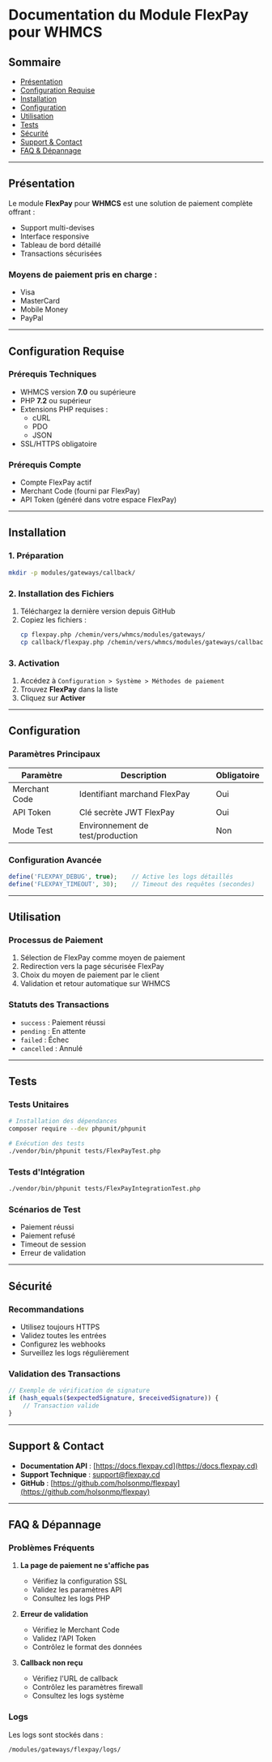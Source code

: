 # Documentation du Module FlexPay pour WHMCS

## Sommaire

- [Présentation](#présentation)
- [Configuration Requise](#configuration-requise)
- [Installation](#installation)
- [Configuration](#configuration)
- [Utilisation](#utilisation)
- [Tests](#tests)
- [Sécurité](#sécurité)
- [Support & Contact](#support--contact)
- [FAQ & Dépannage](#faq--dépannage)

---

## Présentation

Le module **FlexPay** pour **WHMCS** est une solution de paiement complète offrant :

- Support multi-devises
- Interface responsive
- Tableau de bord détaillé
- Transactions sécurisées

### Moyens de paiement pris en charge :
- Visa
- MasterCard
- Mobile Money
- PayPal

---

## Configuration Requise

### Prérequis Techniques
- WHMCS version **7.0** ou supérieure
- PHP **7.2** ou supérieur
- Extensions PHP requises :
  - cURL
  - PDO
  - JSON
- SSL/HTTPS obligatoire

### Prérequis Compte
- Compte FlexPay actif
- Merchant Code (fourni par FlexPay)
- API Token (généré dans votre espace FlexPay)

---

## Installation

### 1. Préparation
```bash
mkdir -p modules/gateways/callback/
```

### 2. Installation des Fichiers
1. Téléchargez la dernière version depuis GitHub
2. Copiez les fichiers :
   ```bash
   cp flexpay.php /chemin/vers/whmcs/modules/gateways/
   cp callback/flexpay.php /chemin/vers/whmcs/modules/gateways/callback/
   ```

### 3. Activation
1. Accédez à `Configuration > Système > Méthodes de paiement`
2. Trouvez **FlexPay** dans la liste
3. Cliquez sur **Activer**

---

## Configuration

### Paramètres Principaux

| Paramètre      | Description                              | Obligatoire |
|----------------|------------------------------------------|-------------|
| Merchant Code  | Identifiant marchand FlexPay            | Oui         |
| API Token      | Clé secrète JWT FlexPay                 | Oui         |
| Mode Test      | Environnement de test/production        | Non         |

### Configuration Avancée
```php
define('FLEXPAY_DEBUG', true);    // Active les logs détaillés
define('FLEXPAY_TIMEOUT', 30);    // Timeout des requêtes (secondes)
```

---

## Utilisation

### Processus de Paiement
1. Sélection de FlexPay comme moyen de paiement
2. Redirection vers la page sécurisée FlexPay
3. Choix du moyen de paiement par le client
4. Validation et retour automatique sur WHMCS

### Statuts des Transactions
- `success` : Paiement réussi
- `pending` : En attente
- `failed` : Échec
- `cancelled` : Annulé

---

## Tests

### Tests Unitaires
```bash
# Installation des dépendances
composer require --dev phpunit/phpunit

# Exécution des tests
./vendor/bin/phpunit tests/FlexPayTest.php
```

### Tests d'Intégration
```bash
./vendor/bin/phpunit tests/FlexPayIntegrationTest.php
```

### Scénarios de Test
- Paiement réussi
- Paiement refusé
- Timeout de session
- Erreur de validation

---

## Sécurité

### Recommandations
- Utilisez toujours HTTPS
- Validez toutes les entrées
- Configurez les webhooks
- Surveillez les logs régulièrement

### Validation des Transactions
```php
// Exemple de vérification de signature
if (hash_equals($expectedSignature, $receivedSignature)) {
    // Transaction valide
}
```

---

## Support & Contact

- **Documentation API** : [https://docs.flexpay.cd](https://docs.flexpay.cd)
- **Support Technique** : support@flexpay.cd
- **GitHub** : [https://github.com/holsonmp/flexpay](https://github.com/holsonmp/flexpay)

---

## FAQ & Dépannage

### Problèmes Fréquents

1. **La page de paiement ne s'affiche pas**
   - Vérifiez la configuration SSL
   - Validez les paramètres API
   - Consultez les logs PHP

2. **Erreur de validation**
   - Vérifiez le Merchant Code
   - Validez l'API Token
   - Contrôlez le format des données

3. **Callback non reçu**
   - Vérifiez l'URL de callback
   - Contrôlez les paramètres firewall
   - Consultez les logs système

### Logs
Les logs sont stockés dans :
```
/modules/gateways/flexpay/logs/
```